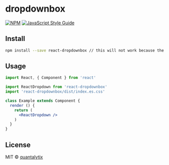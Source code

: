 # dropdownbox

> 

[![NPM](https://img.shields.io/npm/v/dropdownbox.svg)](https://www.npmjs.com/package/react-dropdownbox) [![JavaScript Style Guide](https://img.shields.io/badge/code_style-standard-brightgreen.svg)](https://standardjs.com)

## Install

```bash
npm install --save react-dropdownbox // this will not work because the library is not published
```

## Usage

```jsx
import React, { Component } from 'react'

import ReactDropdown from 'react-dropdownbox'
import 'react-dropdownbox/dist/index.es.css'

class Example extends Component {
  render () {
    return (
      <ReactDropdown />
    )
  }
}
```

## License

MIT © [quantalytix](https://github.com/quantalytix)
